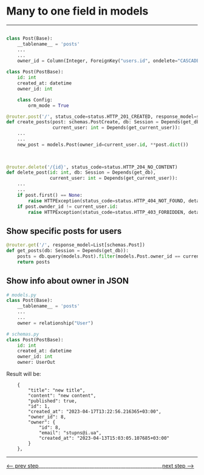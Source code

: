 # Many to one field in models
___
```python

class Post(Base):
    __tablename__ = 'posts'
    ...
    ...
    owner_id = Column(Integer, ForeignKey("users.id", ondelete="CASCADE"), nullable=False)
```

```python
class Post(PostBase):
    id: int
    created_at: datetime
    owner_id: int

    class Config:
        orm_mode = True
```

```python
@router.post('/', status_code=status.HTTP_201_CREATED, response_model=schemas.Post)
def create_posts(post: schemas.PostCreate, db: Session = Depends(get_db),
                 current_user: int = Depends(get_current_user)):
    ...
    ...
    new_post = models.Post(owner_id=current_user.id, **post.dict())
    
    

@router.delete('/{id}', status_code=status.HTTP_204_NO_CONTENT)
def delete_post(id: int, db: Session = Depends(get_db),
                current_user: int = Depends(get_current_user)):
    ...
    ...
    if post.first() == None:
        raise HTTPException(status_code=status.HTTP_404_NOT_FOUND, detail=f"post with id : {id} does not exist")
    if post.ownder_id != current_user.id:
        raise HTTPException(status_code=status.HTTP_403_FORBIDDEN, detail=f"not authorized to perform requested action")
```

## Show specific posts for users

```python
@router.get('/', response_model=List[schemas.Post])
def get_posts(db: Session = Depends(get_db)):
    posts = db.query(models.Post).filter(models.Post.owner_id == current_user.id).all()
    return posts
```

## Show info about owner in JSON

```python
# models.py
class Post(Base):
    __tablename__ = 'posts'
    ...
    ...
    owner = relationship("User")
```

```python
# schemas.py
class Post(PostBase):
    id: int
    created_at: datetime
    owner_id: int
    owner: UserOut
```

Result will be: 
```text
    {
        "title": "new title",
        "content": "new content",
        "published": true,
        "id": 1,
        "created_at": "2023-04-17T13:22:56.216365+03:00",
        "owner_id": 8,
        "owner": {
            "id": 8,
            "email": "stupns@i.ua",
            "created_at": "2023-04-13T15:03:05.107685+03:00"
        }
    },
```

___

[<-- prev step](2_JWT_AUTHENTICATION_README.md)___________________________________________________[next step -->](4_REGULAR_PARAM_README.md)